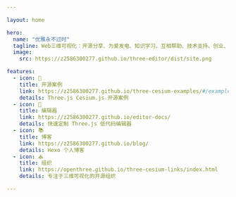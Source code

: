 ```yaml
---

layout: home

hero:
  name: "优雅永不过时"
  tagline: Web三维可视化：开源分享、为爱发电、知识学习、互相帮助、技术支持、创业、合作等。有需要联系   QQ：2586300277   微信：z2586300277
  image:
    src: https://z2586300277.github.io/three-editor/dist/site.png

features:
  - icon: 🍃
    title: 开源案例
    link: https://z2586300277.github.io/three-cesium-examples/#/example
    details: Three.js Cesium.js 开源案例
  - icon: 🍁
    title: 编辑器
    link: https://z2586300277.github.io/editor-docs/
    details: 快速定制 Three.js 低代码编辑器
  - icon: 📚
    title: 博客
    link: https://z2586300277.github.io/blog/
    details: Hexo 个人博客
  - icon: ⛪
    title: 组织
    link: https://openthree.github.io/three-cesium-links/index.html
    details: 专注于三维可视化的开源组织

---
```


